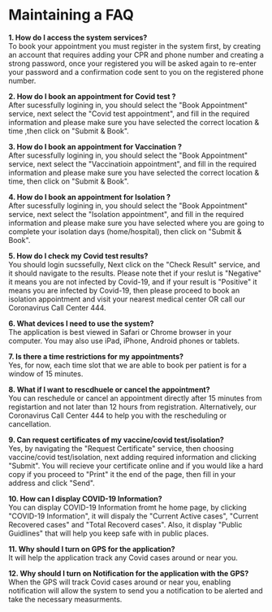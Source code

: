 # Maintaining a FAQ
**1.	How do I access the system services?**<br>
To book your appointment you must register in the system first, by creating an account that requires adding your CPR and phone number and creating a strong password, once your registered you will be asked again to re-enter your password and a confirmation code sent to you on the registered phone number.

**2.	How do I book an appointment for Covid test ?**<br>
After sucessfully logining in, you should select the "Book Appointment" service, next select the "Covid test appointment", and fill in the required information and please make sure you have selected the correct location & time ,then click on "Submit & Book".

**3.	How do I book an appointment for Vaccination ?**<br>
After sucessfully logining in, you should select the "Book Appointment" service, next select the "Vaccinatioin appointment", and fill in the required information and please make sure you have selected the correct location & time, then click on "Submit & Book".

**4.	How do I book an appointment for Isolation ?**<br>
After sucessfully logining in, you should select the "Book Appointment" service, next select the "Isolation appointment", and fill in the required information and please make sure you have selected where you are going to complete your isolation days (home/hospital), then click on "Submit & Book".

**5.	How do I check my Covid test results?**<br>
You should login sucssefully, Next click on the "Check Result" service, and it should navigate to the results. Please note thet if your reslut is "Negative" it means you are not infected by Covid-19, and if your result is "Positive" it means you are infected by Covid-19, then please proceed to book an isolation appointment and visit your nearest medical center OR call our Coronavirus Call Center 444.

**6.	What devices I need to use the system?**<br>
 The application is best viewed in Safari or Chrome browser in your computer. You may also use iPad, iPhone, Android phones or tablets.
 
**7.	Is there a time restrictions for my appointments?**<br>
Yes, for now, each time slot that we are able to book per patient is for a window of 15 minutes.

**8. What if I want to rescdhuele or cancel the appointment?**<br>
You can reschedule or cancel an appointment directly after 15 minutes from registartion and not later than 12 hours from registration. Alternatively, our Coronavirus Call Center 444 to help you with the rescheduling or cancellation.

**9. Can request certificates of my vaccine/covid test/isolation?**<br>
Yes, by navigating the "Request Certificate" service, then choosing vaccine/covid test/isolation, next adding required information and clicking "Submit". You will recieve your certificate online and if you would like a hard copy if you proceed to "Print" it the end of the page, then fill in your address and click "Send".

**10. How can I display COVID-19 Information?**<br>
You can display COVID-19 Information fromt he home page, by clicking "COVID-19 Information", it will dispaly the "Current Active cases", "Current Recovered cases" and "Total Recoverd cases". Also, it display "Public Guidlines" that will help you keep safe with in public places.

**11. Why should I turn on GPS for the application?**<br>
It will help the application track any Covid cases around or near you.

**12. Why should I turn on Notification for the application with the GPS?**<br>
When the GPS will track Covid cases around or near you, enabling notification will allow the system to send you a notification to be alerted and take the necessary measurments.


